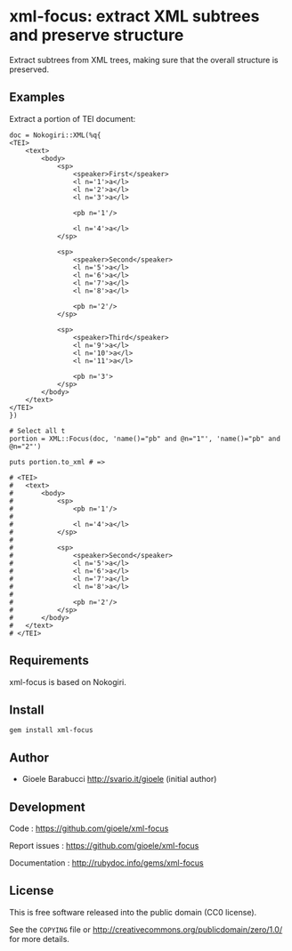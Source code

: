xml-focus: extract XML subtrees and preserve structure
======================================================

Extract subtrees from XML trees, making sure that the overall structure is
preserved.

Examples
--------

Extract a portion of TEI document:

	doc = Nokogiri::XML(%q{
	<TEI>
		<text>
			<body>
				<sp>
					<speaker>First</speaker>
					<l n='1'>a</l>
					<l n='2'>a</l>
					<l n='3'>a</l>

					<pb n='1'/>

					<l n='4'>a</l>
				</sp>

				<sp>
					<speaker>Second</speaker>
					<l n='5'>a</l>
					<l n='6'>a</l>
					<l n='7'>a</l>
					<l n='8'>a</l>

					<pb n='2'/>
				</sp>

				<sp>
					<speaker>Third</speaker>
					<l n='9'>a</l>
					<l n='10'>a</l>
					<l n='11'>a</l>

					<pb n='3'>
				</sp>
			</body>
		</text>
	</TEI>
	})

	# Select all t
	portion = XML::Focus(doc, 'name()="pb" and @n="1"', 'name()="pb" and @n="2"')

	puts portion.to_xml # =>

	# <TEI>
	# 	<text>
	# 		<body>
	# 			<sp>
	# 				<pb n='1'/>
	#
	# 				<l n='4'>a</l>
	# 			</sp>
	#
	# 			<sp>
	# 				<speaker>Second</speaker>
	# 				<l n='5'>a</l>
	# 				<l n='6'>a</l>
	# 				<l n='7'>a</l>
	# 				<l n='8'>a</l>
	#
	# 				<pb n='2'/>
	# 			</sp>
	# 		</body>
	# 	</text>
	# </TEI>


Requirements
------------

xml-focus is based on Nokogiri.


Install
-------

    gem install xml-focus


Author
------

* Gioele Barabucci <http://svario.it/gioele> (initial author)


Development
-----------

Code
: <https://github.com/gioele/xml-focus>

Report issues
: <https://github.com/gioele/xml-focus>

Documentation
: <http://rubydoc.info/gems/xml-focus>


License
-------

This is free software released into the public domain (CC0 license).

See the `COPYING` file or <http://creativecommons.org/publicdomain/zero/1.0/>
for more details.
